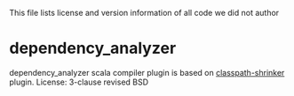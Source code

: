 This file lists license and version information of all code we did not author

# dependency_analyzer 
dependency_analyzer scala compiler plugin is based on [classpath-shrinker](https://github.com/scalacenter/classpath-shrinker) plugin.
License: 3-clause revised BSD 